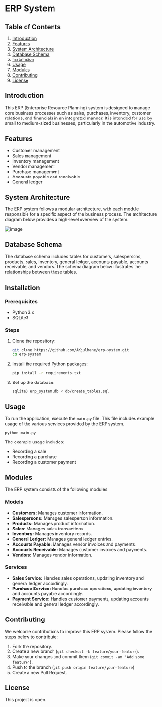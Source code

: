 # ERP System

## Table of Contents

1. [Introduction](#introduction)
2. [Features](#features)
3. [System Architecture](#system-architecture)
4. [Database Schema](#database-schema)
5. [Installation](#installation)
6. [Usage](#usage)
7. [Modules](#modules)
8. [Contributing](#contributing)
9. [License](#license)

## Introduction

This ERP (Enterprise Resource Planning) system is designed to manage core business processes such as sales, purchases, inventory, customer relations, and financials in an integrated manner. It is intended for use by small to medium-sized businesses, particularly in the automotive industry.

## Features

- Customer management
- Sales management
- Inventory management
- Vendor management
- Purchase management
- Accounts payable and receivable
- General ledger

## System Architecture

The ERP system follows a modular architecture, with each module responsible for a specific aspect of the business process. The architecture diagram below provides a high-level overview of the system.

![image](https://github.com/user-attachments/assets/8aaffa0c-f839-4aaf-b998-8893105049b8)


## Database Schema

The database schema includes tables for customers, salespersons, products, sales, inventory, general ledger, accounts payable, accounts receivable, and vendors. The schema diagram below illustrates the relationships between these tables.


## Installation

### Prerequisites

- Python 3.x
- SQLite3

### Steps

1. Clone the repository:
   ```sh
   git clone https://github.com/AKgulhane/erp-system.git
   cd erp-system
   ```

2. Install the required Python packages:
   ```sh
   pip install -r requirements.txt
   ```

3. Set up the database:
   ```sh
   sqlite3 erp_system.db < db/create_tables.sql
   ```

## Usage

To run the application, execute the `main.py` file. This file includes example usage of the various services provided by the ERP system.

```sh
python main.py
```

The example usage includes:

- Recording a sale
- Recording a purchase
- Recording a customer payment

## Modules

The ERP system consists of the following modules:

### Models

- **Customers:** Manages customer information.
- **Salespersons:** Manages salesperson information.
- **Products:** Manages product information.
- **Sales:** Manages sales transactions.
- **Inventory:** Manages inventory records.
- **General Ledger:** Manages general ledger entries.
- **Accounts Payable:** Manages vendor invoices and payments.
- **Accounts Receivable:** Manages customer invoices and payments.
- **Vendors:** Manages vendor information.

### Services

- **Sales Service:** Handles sales operations, updating inventory and general ledger accordingly.
- **Purchase Service:** Handles purchase operations, updating inventory and accounts payable accordingly.
- **Payment Service:** Handles customer payments, updating accounts receivable and general ledger accordingly.

## Contributing

We welcome contributions to improve this ERP system. Please follow the steps below to contribute:

1. Fork the repository.
2. Create a new branch (`git checkout -b feature/your-feature`).
3. Make your changes and commit them (`git commit -am 'Add some feature'`).
4. Push to the branch (`git push origin feature/your-feature`).
5. Create a new Pull Request.

## License

This project is open.
